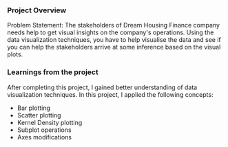 ### Project Overview

 Problem Statement:
The stakeholders of Dream Housing Finance company needs help to get visual insights on the company's operations. Using the data visualization techniques, you have to help visualise the data and see if you can help the stakeholders arrive at some inference based on the visual plots.




### Learnings from the project

 After completing this project, I gained better understanding of data visualization techniques. In this project, I applied the following concepts:

- Bar plotting
- Scatter plotting
- Kernel Density plotting
- Subplot operations
- Axes modifications


